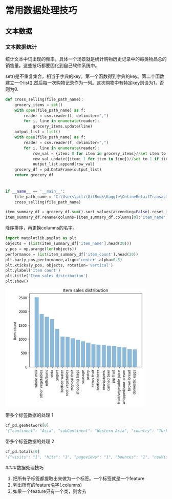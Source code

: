 # 常用数据处理技巧

## 文本数据

### 文本数据统计

统计文本中词出现的频率，具体一个场景就是统计购物历史记录中的每类物品总的销售量。这些技巧都要固化到自己软件系统中。

set\(\)是不重复集合，相当于字典的key。第一个函数得到字典的key。第二个函数建立一个list\(\),然后每一次购物记录作为一列。这次购物中有特定key则设为1，否则为0.

```py
def cross_selling(file_path_name):
    grocery_items = set()
    with open(file_path_name) as f:
        reader = csv.reader(f, delimiter=",")
        for i, line in enumerate(reader):
            grocery_items.update(line)
    output_list = list()
    with open(file_path_name) as f:
        reader = csv.reader(f, delimiter=",")
        for i, line in enumerate(reader):
            row_val = {item: 0 for item in grocery_items}//set item to 0 as initial value
            row_val.update({item: 1 for item in line})//set to 1 if item in line
            output_list.append(row_val)
    grocery_df = pd.DataFrame(output_list)
    return grocery_df


if __name__ == '__main__':
    file_path_name = "C:\Users\pili\GitBook\Kaggle\OnlineRetailTransactions\grocery_dataset.txt"
    cross_selling(file_path_name)
```

```py
item_summary_df = grocery_df.sum().sort_values(ascending=False).reset_index()
item_summary_df.rename(columns={item_summary_df.columns[0]:'item_name',item_summary_df.columns[1]:'item_count'},inplace=True)
```

降序排序，再更换columns的名字。

```py
import matplotlib.pyplot as plt
objects = (list(item_summary_df['item_name'].head(20)))
y_pos = np.arange(len(objects))
performance = list(item_summary_df['item_count'].head(20))
plt.bar(y_pos,performance,align='center',alpha=0.5)
plt.xticks(y_pos, objects, rotation='vertical')
plt.ylabel('Item count')
plt.title('Item sales distribution')
plt.show()
```

![](/assets/plot_xticks.png)

带多个标签数据的处理 1

```py
cf_pd.geoNetwork[0]
'{"continent": "Asia", "subContinent": "Western Asia", "country": "Turkey", "region": "Izmir", "metro": "(not set)", "city": "Izmir", "cityId": "not available in demo dataset", "networkDomain": "ttnet.com.tr", "latitude": "not available in demo dataset", "longitude": "not available in demo dataset", "networkLocation": "not available in demo dataset"}'
```

带多个标签数据的处理 2

```py
cf_pd.totals[0]
'{"visits": "1", "hits": "1", "pageviews": "1", "bounces": "1", "newVisits": "1"}'
```

####数据处理技巧
1. 把所有子标签都提取出来做为一个标签。一个标签就是一个feature  
2. 列出所有的feature名字(.columns)    
3. 如果一个feature只有一个类，则舍去   





